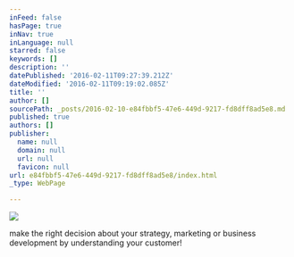 ```yaml
---
inFeed: false
hasPage: true
inNav: true
inLanguage: null
starred: false
keywords: []
description: ''
datePublished: '2016-02-11T09:27:39.212Z'
dateModified: '2016-02-11T09:19:02.085Z'
title: ''
author: []
sourcePath: _posts/2016-02-10-e84fbbf5-47e6-449d-9217-fd8dff8ad5e8.md
published: true
authors: []
publisher:
  name: null
  domain: null
  url: null
  favicon: null
url: e84fbbf5-47e6-449d-9217-fd8dff8ad5e8/index.html
_type: WebPage

---
```

![](https://the-grid-user-content.s3-us-west-2.amazonaws.com/555d4ae7-a190-4269-99b2-902acaa7aa27.JPG)

make the right decision about your strategy, marketing or business development by understanding your customer!